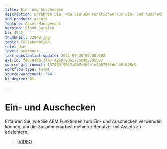 ```yaml
---
title: Ein- und Auschecken
description: Erfahren Sie, wie Sie AEM Funktionen zum Ein- und Auschecken verwenden können, um die Zusammenarbeit mehrerer Benutzer mit Assets zu erleichtern.
sub-product: assets
feature: Asset Management
version: Cloud Service
kt: 4542
thumbnail: 32048.jpg
topic: Collaboration
role: User
level: Beginner
last-substantial-update: 2021-09-30T00:00:00Z
exl-id: fe8794b6-3fa7-4268-8352-758882705587
source-git-commit: f37483f90f2a707c906e1e206795fdebb5f698e9
workflow-type: tm+mt
source-wordcount: '44'
ht-degree: 0%

---
```


# Ein- und Auschecken

Erfahren Sie, wie Sie AEM Funktionen zum Ein- und Auschecken verwenden können, um die Zusammenarbeit mehrerer Benutzer mit Assets zu erleichtern.

>[!VIDEO](https://video.tv.adobe.com/v/32048/?quality=12&learn=on&hidetitle=true)
